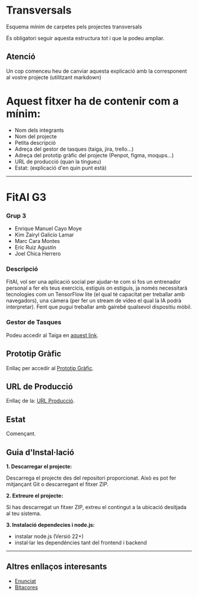 # Transversals
Esquema mínim de carpetes pels projectes transversals

És obligatori seguir aquesta estructura tot i que la podeu ampliar.

## Atenció
Un cop comenceu heu de canviar aquesta explicació amb la corresponent al vostre projecte (utilitzant markdown)

# Aquest fitxer ha de contenir com a mínim:
 * Nom dels integrants
 * Nom del projecte
 * Petita descripció
 * Adreça del gestor de tasques (taiga, jira, trello...)
 * Adreça del prototip gràfic del projecte (Penpot, figma, moqups...)
 * URL de producció (quan la tingueu)
 * Estat: (explicació d'en quin punt està)

---

# FitAI G3

### Grup 3

 * Enrique Manuel Cayo Moye
 * Kim Zairyl Galicio Lamar
 * Marc Cara Montes
 * Eric Ruiz Agustín
 * Joel Chica Herrero

### Descripció

FitAI, vol ser una aplicació social per ajudar-te com si fos un entrenador personal a fer els teus exercicis, estiguis on estiguis, ja només necessitarà tecnologies com un TensorFlow lite (el qual té capacitat per treballar amb navegadors), una càmera (per fer un stream de vídeo el qual la IA podrà interpretar). Fent que pugui treballar amb gairebé qualsevol dispositiu mòbil.

### Gestor de Tasques

Podeu accedir al Taiga en [aquest link](https://tree.taiga.io/project/a24kimgalgal-dam_25_26_tr1g3/).

## Prototip Gràfic

Enllaç per accedir al [Prototip Gràfic](https://www.canva.com/design/DAG2-s00H3A/_hehWQAujiWcfr1L6CZdWg/edit).

## URL de Producció

Enllaç de la: [URL Producció](fitai3.dam.inspedralbes.catP).

## Estat

Començant.

## Guia d'Instal·lació 

**1. Descarregar el projecte:**

Descarrega el projecte des del repositori proporcionat. Això es pot fer mitjançant Git o descarregant el fitxer ZIP.

**2. Extreure el projecte:**

Si has descarregat un fitxer ZIP, extreu el contingut a la ubicació desitjada al teu sistema.

**3. Instalació dependecies i node.js:**

 * instalar node.js (Versió 22+)
 * instal·lar les dependéncies tant del frontend i backend

---

## Altres enllaços interesants

 * [Enunciat](https://sites.google.com/inspedralbes.cat/tr1dam2025-26/enunciat)
 * [Bitacores](https://docs.google.com/spreadsheets/d/1dAmw4pHsqixxw78n4tTtcN0cRsuXmbkM/edit?gid=1283798028#gid=1283798028)


